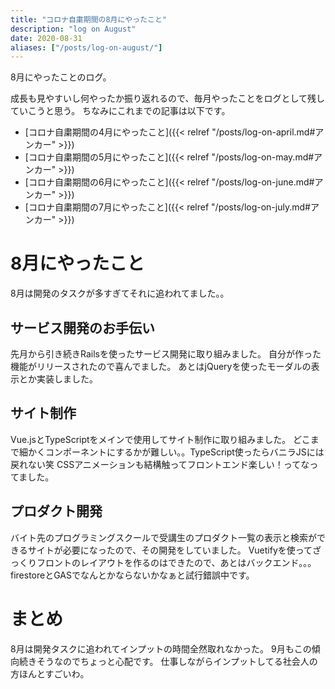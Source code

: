 ```yaml
---
title: "コロナ自粛期間の8月にやったこと"
description: "log on August"
date: 2020-08-31
aliases: ["/posts/log-on-august/"]
---
```


8月にやったことのログ。
<!--more-->
成長も見やすいし何やったか振り返れるので、毎月やったことをログとして残していこうと思う。
ちなみにこれまでの記事は以下です。
- [コロナ自粛期間の4月にやったこと]({{< relref "/posts/log-on-april.md#アンカー" >}})
- [コロナ自粛期間の5月にやったこと]({{< relref "/posts/log-on-may.md#アンカー" >}})
- [コロナ自粛期間の6月にやったこと]({{< relref "/posts/log-on-june.md#アンカー" >}})
- [コロナ自粛期間の7月にやったこと]({{< relref "/posts/log-on-july.md#アンカー" >}})

# 8月にやったこと
8月は開発のタスクが多すぎてそれに追われてました。。

## サービス開発のお手伝い
先月から引き続きRailsを使ったサービス開発に取り組みました。
自分が作った機能がリリースされたので喜んでました。
あとはjQueryを使ったモーダルの表示とか実装しました。

## サイト制作
Vue.jsとTypeScriptをメインで使用してサイト制作に取り組みました。
どこまで細かくコンポーネントにするかが難しい。。TypeScript使ったらバニラJSには戻れない笑
CSSアニメーションも結構触ってフロントエンド楽しい！ってなってました。

## プロダクト開発
バイト先のプログラミングスクールで受講生のプロダクト一覧の表示と検索ができるサイトが必要になったので、その開発をしていました。
Vuetifyを使ってざっくりフロントのレイアウトを作るのはできたので、あとはバックエンド。。。
firestoreとGASでなんとかならないかなぁと試行錯誤中です。

# まとめ
8月は開発タスクに追われてインプットの時間全然取れなかった。
9月もこの傾向続きそうなのでちょっと心配です。
仕事しながらインプットしてる社会人の方ほんとすごいわ。
